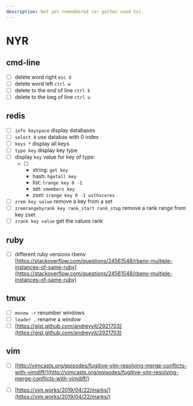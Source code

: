 ```yaml
---
description: Not yet remembered (or gotten used to).
---
```


# NYR

## cmd-line

* [ ] delete word right `esc d`
* [ ] delete word left `ctrl w`
* [ ] delete to the end of line `ctrl k`
* [ ] delete to the beg of line `ctrl u`

## redis

* [ ] `info keyspace` display databases
* [ ] `select 0` use databas with 0 index
* [ ] `keys *` display all keys
* [ ] `type key` display key type
* [ ] display `key` value for key of type:
  * [ ] * string: `get key`
    * hash: `hgetall key`
    * list: `lrange key 0 -1`
    * set: `smembers key`
    * zset: `zrange key 0 -1 withscores`
* [ ] `zrem key value` remove a key from a set
* [ ] `zremrangebyrank key rank_start rank_stop` remove a rank range from key zset
* [ ] `zrank key value` get the values rank

## ruby

* [ ] different ruby versions rbenv [https://stackoverflow.com/questions/24561548/rbenv-multiple-instances-of-same-ruby](https://stackoverflow.com/questions/24561548/rbenv-multiple-instances-of-same-ruby)

## tmux

* [ ] `movew -r` renumber windows
* [ ] `leader ,` rename a window
* [ ] [https://gist.github.com/andreyvit/2921703](https://gist.github.com/andreyvit/2921703)

## vim

* [ ] [http://vimcasts.org/episodes/fugitive-vim-resolving-merge-conflicts-with-vimdiff/](http://vimcasts.org/episodes/fugitive-vim-resolving-merge-conflicts-with-vimdiff/)
* [ ] [https://vim.works/2019/04/22/marks/](https://vim.works/2019/04/22/marks/)

